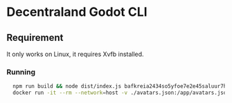 # Decentraland Godot CLI

## Requirement

It only works on Linux, it requires Xvfb installed.

### Running

```bash
  npm run build && node dist/index.js bafkreia2434so5yfoe7e2e45saluur7h4pakebza7ujgyfgqb7l5bhunaa
  docker run -it --rm --network=host -v ./avatars.json:/app/avatars.json quay.io/decentraland/godot-explorer:f99a1ed32ab1cc7d7bb30c0f5ccf36b4840b4901
```
